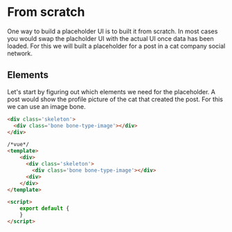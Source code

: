 # From scratch

One way to build a placeholder UI is to built it from scratch. In most cases you would swap the placholder UI with the actual UI once data has been loaded. For this we will built a placeholder for a post in a cat company social network.

## Elements

Let's start by figuring out which elements we need for the placeholder. A post would show the profile picture of the cat that created the post. For this we can use an image bone.


```html
<div class='skeleton'>
  <div class='bone bone-type-image'></div>
</div>
```

```html
/*vue*/
<template>
    <div>
      <div class='skeleton'>
        <div class='bone bone-type-image'></div>
      <div>
    </div>
</template>

<script>
    export default {
    }
</script>
```
